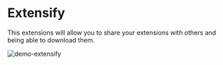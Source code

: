 # Extensify

This extensions will allow you to share your extensions with others and being able to download them.

![demo-extensify](https://user-images.githubusercontent.com/68721455/188701497-dd12c554-32ac-4a82-b6a3-d4e6f85be4d7.gif)

